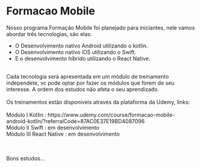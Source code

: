# Formacao Mobile

Nosso programa Formação Mobile foi planejado para iniciantes, nele vamos abordar três tecnologias, são elas:
<br/>
- O Desenvolvimento nativo Android utilizando o kotlin.
- O Desenvolvimento nativo iOS utilizando o Swift.
- E o desenvolvimento híbrido utilizando o React Native.
<br/>
Cada tecnologia será apresentada em um módulo de treinamento independete, vc pode optar por fazer os módulos que forem de seu interesse.
A ordem dos estudos não afeta o seu aprendizado.
<br/>
<br>
Os treinamentos estão disponíveis através da plataforma da Udemy, links:
<br/><br/>
Módulo I Kotlin : https://www.udemy.com/course/formacao-mobile-android-kotlin/?referralCode=87AC0E37E19BD4087096
<br/>
Módulo II Swift : em desenvolvimento
<br/>
Módulo III React Native : em desenvolvimento
<br/><br/><br/>

Bons estudos...









